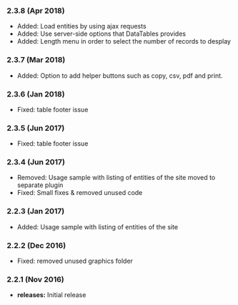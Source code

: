 ### 2.3.8 (Apr 2018)
* Added: Load entities by using ajax requests
* Added: Use server-side options that DataTables provides
* Added: Length menu in order to select the number of records to desplay

### 2.3.7 (Mar 2018)
* Added: Option to add helper buttons such as copy, csv, pdf and print.

### 2.3.6 (Jan 2018)
* Fixed: table footer issue

### 2.3.5 (Jun 2017)
* Fixed: table footer issue

### 2.3.4 (Jun 2017)
* Removed: Usage sample with listing of entities of the site moved to separate plugin
* Fixed: Small fixes & removed unused code

### 2.2.3 (Jan 2017)
* Added: Usage sample with listing of entities of the site

### 2.2.2 (Dec 2016)
* Fixed: removed unused graphics folder

### 2.2.1 (Nov 2016)
* **releases:** Initial release



